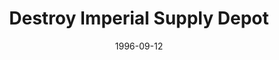 ---
mission_id: depot
slug: "destroy-imperial-supply-depot"
editorsChoice:
title: "Destroy Imperial Supply Depot"
authors: 
    - "Karl Felgate"
date: 1996-09-12
filename: "depot.zip"
description: "There was no story included in the text file, but the basis of the level is clear enough from the title. Kyle has been given the task of destroying an Imperial supply depot by the usual procedure.
"
cover: "depot.png"
levelReplaced:	SECBASE
difficulty: yes
bm:	no
fme: no
wax: no
three_do: no
voc: no
gmd: no
vue: no
lfd: no
base: "New level from scratch" 
editors: "DFUSE"

---